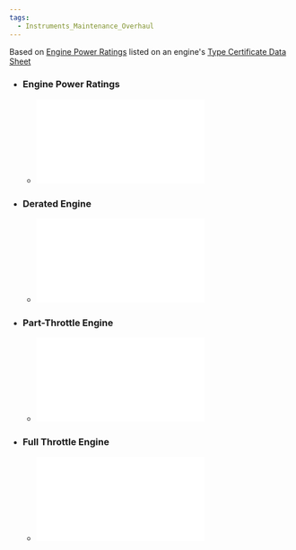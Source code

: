```yaml
---
tags:
  - Instruments_Maintenance_Overhaul
---
```

Based on [Engine Power Ratings](./Engine%20Power%20Ratings.md) listed on an engine's [Type Certificate Data Sheet](./Type%20Certificate%20Data%20Sheet.md) 

- ### Engine Power Ratings
	- ![Engine Power Ratings](./Engine%20Power%20Ratings.md)
- ### Derated Engine
	- ![Derated Engine](./Derated%20Engine.md)
- ### Part-Throttle Engine
	- ![Part-Throttle Engine](./Part-Throttle%20Engine.md)
- ### Full Throttle Engine
	- ![Full-Throttle Engine](./Full-Throttle%20Engine.md)